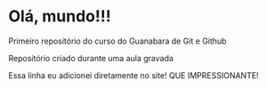 # Olá, mundo!!!
 Primeiro repositório do curso do Guanabara de Git e Github 

 Repositório criado durante uma aula gravada

 Essa linha eu adicionei diretamente no site! QUE IMPRESSIONANTE!
